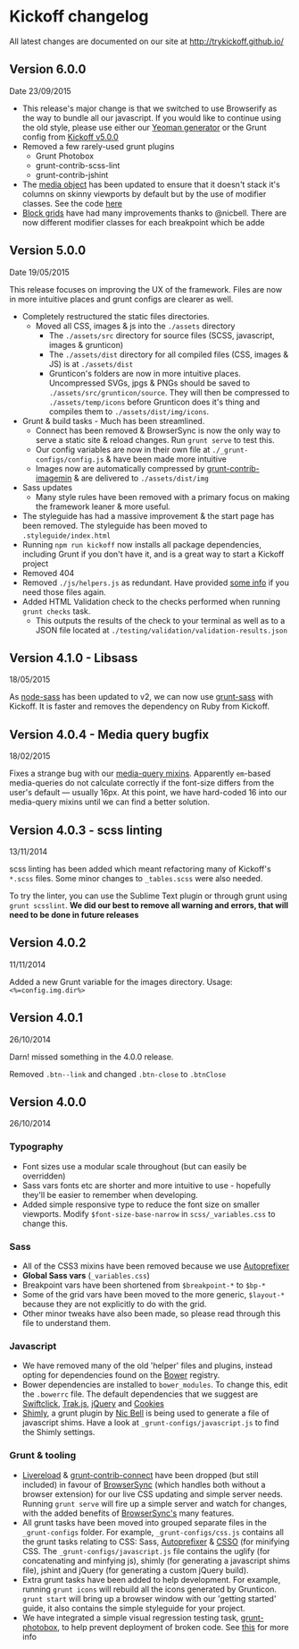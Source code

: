# Kickoff changelog
All latest changes are documented on our site at http://trykickoff.github.io/

## Version 6.0.0
Date 23/09/2015

* This release's major change is that we switched to use Browserify as the way to bundle all our javascript. If you would like to continue using the old style, please use either our [Yeoman generator](http://trykickoff.github.io/learn/yeoman.html) or the Grunt config from [Kickoff v5.0.0](https://github.com/TryKickoff/kickoff/tree/5.0.0)
* Removed a few rarely-used grunt plugins
  - Grunt Photobox
  - grunt-contrib-scss-lint
  - grunt-contrib-jshint
* The [media object](https://github.com/TryKickoff/kickoff/blob/master/assets/src/scss/components/_media-object.scss) has been updated to ensure that it doesn't stack it's columns on skinny viewports by default but by the use of modifier classes. See the code [here](https://github.com/TryKickoff/kickoff/blob/master/assets/src/scss/components/_media-object.scss)
* [Block grids](https://github.com/TryKickoff/kickoff/blob/master/assets/src/scss/components/_block.scss) have had many improvements thanks to @nicbell. There are now different modifier classes for each breakpoint which be adde


## Version 5.0.0
Date 19/05/2015

This release focuses on improving the UX of the framework. Files are now in more intuitive places and grunt configs are clearer as well.

* Completely restructured the static files directories.
	- Moved all CSS, images & js into the `./assets` directory 
		+ The `./assets/src` directory for source files (SCSS, javascript, images & grunticon)
		+ The `./assets/dist` directory for all compiled files (CSS, images & JS) is at `./assets/dist`
		+ Grunticon's folders are now in more intuitive places. Uncompressed SVGs, jpgs & PNGs should be saved to `./assets/src/grunticon/source`. They will then be compressed to `./assets/temp/icons` before Grunticon does it's thing and compiles them to `./assets/dist/img/icons`.
* Grunt & build tasks - Much has been streamlined.
	- Connect has been removed & BrowserSync is now the only way to serve a static site & reload changes. Run `grunt serve` to test this.
	- Our config variables are now in their own file at `./_grunt-configs/config.js` & have been made more intuitive
	- Images now are automatically compressed by [grunt-contrib-imagemin](https://github.com/gruntjs/grunt-contrib-imagemin) & are delivered to `./assets/dist/img`
* Sass updates
	- Many style rules have been removed with a primary focus on making the framework leaner & more useful. 
* The styleguide has had a massive improvement & the start page has been removed. The styleguide has been moved to `.styleguide/index.html`
* Running `npm run kickoff` now installs all package dependencies, including Grunt if you don't have it, and is a great way to start a Kickoff project
* Removed 404
* Removed `./js/helpers.js` as redundant. Have provided [some info](https://github.com/trykickoff/kickoff/tree/master/assets/js/helpers) if you need those files again.
* Added HTML Validation check to the checks performed when running `grunt checks` task.
	- This outputs the results of the check to your terminal as well as to a JSON file located at `./testing/validation/validation-results.json`

## Version 4.1.0 - Libsass
18/05/2015

As [node-sass](https://github.com/sass/node-sass) has been updated to v2, we can now use [grunt-sass](https://github.com/sindresorhus/grunt-sass) with Kickoff. It is faster and removes the dependency on Ruby from Kickoff.

## Version 4.0.4 - Media query bugfix
18/02/2015

Fixes a strange bug with our [media-query mixins](https://github.com/trykickoff/kickoff/blob/master/scss/mixins/_responsive.scss). Apparently `em`-based media-queries do not calculate correctly if the font-size differs from the user's default — usually 16px. At this point, we have hard-coded 16 into our media-query mixins until we can find a better solution.

## Version 4.0.3 - scss linting
13/11/2014

scss linting has been added which meant refactoring many of Kickoff's `*.scss` files. Some minor changes to `_tables.scss` were also needed.

To try the linter, you can use the Sublime Text plugin or through grunt using `grunt scsslint`. **We did our best to remove all warning and errors, that will need to be done in future releases**

## Version 4.0.2
11/11/2014

Added a new Grunt variable for the images directory. Usage: `<%=config.img.dir%>`

## Version 4.0.1
26/10/2014

Darn! missed something in the 4.0.0 release.

Removed `.btn--link` and changed `.btn-close` to `.btnClose`

## Version 4.0.0
26/10/2014

### Typography
 * Font sizes use a modular scale throughout (but can easily be overridden)
 * Sass vars fonts etc are shorter and more intuitive to use - hopefully they'll be easier to remember when developing.
 * Added simple responsive type to reduce the font size on smaller viewports. Modify `$font-size-base-narrow` in `scss/_variables.css` to change this.

### Sass
* All of the CSS3 mixins have been removed because we use [Autoprefixer](https://github.com/nDmitry/grunt-autoprefixer)
* **Global Sass vars** (`_variables.css`)
 * Breakpoint vars have been shortened from `$breakpoint-*` to `$bp-*`
 * Some of the grid vars have been moved to the more generic, `$layout-*` because they are not explicitly to do with the grid.
 * Other minor tweaks have also been made, so please read through this file to understand them.

### Javascript
* We have removed many of the old 'helper' files and plugins, instead opting for dependencies found on the [Bower](http://bower.io) registry.
* Bower dependencies are installed to `bower_modules`. To change this, edit the `.bowerrc` file. The default dependencies that we suggest are [Swiftclick](https://github.com/tmwagency/swiftclick), [Trak.js](https://github.com/tmwagency/trak.js), [jQuery](https://github.com/jquery/jquery/) and [Cookies](https://github.com/ScottHamper/Cookies/)
* [Shimly](http://github.com/nicbell/shimly), a grunt plugin by [Nic Bell](http://github.com/nicbell) is being used to generate a file of javascript shims. Have a look at `_grunt-configs/javascript.js` to find the Shimly settings.

### Grunt & tooling
* [Livereload](http://livereload.com/) & [grunt-contrib-connect](https://github.com/grunt-contrib-connect) have been dropped (but still included) in favour of [BrowserSync](http://www.browsersync.io/docs/grunt/) (which handles both without a browser extension) for our live CSS updating and simple server needs. Running `grunt serve` will fire up a simple server and watch for changes, with the added benefits of [BrowserSync's](http://www.browsersync.io/docs/grunt/) many features.
* All grunt tasks have been moved into grouped separate files in the `_grunt-configs` folder. For example, `_grunt-configs/css.js` contains all the grunt tasks relating to CSS: Sass, [Autoprefixer](https://github.com/nDmitry/grunt-autoprefixer) & [CSSO](https://github.com/t32k/grunt-csso) (for minifying CSS. The `_grunt-configs/javascript.js` file contains the uglify (for concatenating and minfying js), shimly (for generating a javascript shims file), jshint and jQuery (for generating a custom jQuery build).
* Extra grunt tasks have been added to help development. For example, running `grunt icons` will rebuild all the icons generated by Grunticon. `grunt start` will bring up a browser window with our 'getting started' guide, it also contains the simple styleguide for your project.
* We have integrated a simple visual regression testing task, [grunt-photobox](https://github.com/stefanjudis/grunt-photoBox), to help prevent deployment of broken code. See [this](http://trykickoff.github.io/learn/grunt.html#task-photobox) for more info
